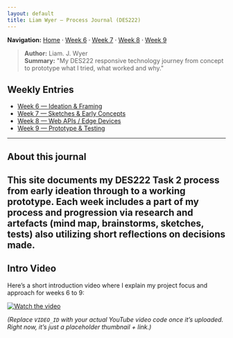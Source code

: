 ```yaml
---
layout: default
title: Liam Wyer – Process Journal (DES222)
---
```

**Navigation:** [Home](/Process-Journal-Task-2/) · [Week 6](./weeks/week6) · [Week 7](./weeks/week7) · [Week 8](./weeks/week8) · [Week 9](./weeks/week9)

> **Author:** Liam. J. Wyer  
> **Summary:** "My DES222 responsive technology journey from concept to prototype what I tried, what worked and why."

## Weekly Entries
- [Week 6 — Ideation & Framing](weeks/week6.md)
- [Week 7 — Sketches & Early Concepts](weeks/week7.md)
- [Week 8 — Web APIs / Edge Devices](weeks/week8.md)
- [Week 9 — Prototype & Testing](weeks/week9.md)

---

## About this journal

This site documents my DES222 Task 2 process from early ideation through to a working prototype. Each week includes a part of my process and progression via research and artefacts (mind map, brainstorms, sketches, tests) also utilizing short reflections on decisions made.
---

## Intro Video

Here’s a short introduction video where I explain my project focus and approach for weeks 6 to 9:

[![Watch the video](https://img.youtube.com/vi/VIDEO_ID/0.jpg)](https://www.youtube.com/watch?v=VIDEO_ID)

*(Replace `VIDEO_ID` with your actual YouTube video code once it’s uploaded. Right now, it’s just a placeholder thumbnail + link.)*
